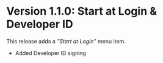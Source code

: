 # Version 1.1.0: Start at Login & Developer ID

This release adds a *"Start at Login"* menu item.

- Added Developer ID signing
